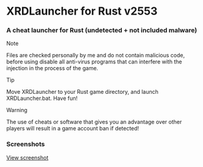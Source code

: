 # XRDLauncher for Rust v2553
### A cheat launcher for Rust (undetected + not included malware)
> [!NOTE]
> Files are checked personally by me and do not contain malicious code, before using disable all anti-virus programs that can interfere with the injection in the process of the game.

> [!TIP]
> Move XRDLauncher to your Rust game directory, and launch XRDLauncher.bat. Have fun!

> [!WARNING]
> The use of cheats or software that gives you an advantage over other players will result in a game account ban if detected!

### Screenshots
[View screenshot](https://imgur.com/YbphTxW)
